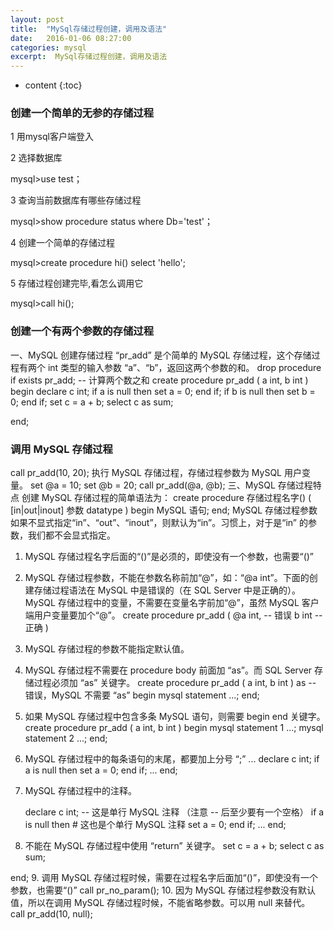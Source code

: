 ```yaml
---
layout: post
title:  "MySql存储过程创建，调用及语法"
date:   2016-01-06 08:27:00
categories: mysql
excerpt:  MySql存储过程创建，调用及语法
---
```


* content
{:toc}




### 创建一个简单的无参的存储过程

1 用mysql客户端登入

2 选择数据库

mysql>use test；

3 查询当前数据库有哪些存储过程

mysql>show procedure status where Db='test'；

4 创建一个简单的存储过程

mysql>create procedure hi() select 'hello';



5 存储过程创建完毕,看怎么调用它

mysql>call hi(); 


###  创建一个有两个参数的存储过程


一、MySQL 创建存储过程
“pr_add” 是个简单的 MySQL 存储过程，这个存储过程有两个 int 类型的输入参数 “a”、“b”，返回这两个参数的和。
drop procedure if exists pr_add;
-- 计算两个数之和
create procedure pr_add
(
   a int,
   b int
)
begin
   declare c int;
   if a is null then
      set a = 0;
   end if;
   if b is null then
      set b = 0;
   end if;
   set c = a + b;
   select c as sum;
   
end;



###  调用 MySQL 存储过程 


call pr_add(10, 20);
执行 MySQL 存储过程，存储过程参数为 MySQL 用户变量。
set @a = 10;
set @b = 20;
call pr_add(@a, @b);
三、MySQL 存储过程特点
创建 MySQL 存储过程的简单语法为：
create procedure 存储过程名字()
(
   [in|out|inout] 参数 datatype
)
begin
   MySQL 语句;
end;
MySQL 存储过程参数如果不显式指定“in”、“out”、“inout”，则默认为“in”。习惯上，对于是“in” 的参数，我们都不会显式指定。
1. MySQL 存储过程名字后面的“()”是必须的，即使没有一个参数，也需要“()”
2. MySQL 存储过程参数，不能在参数名称前加“@”，如：“@a int”。下面的创建存储过程语法在 MySQL 中是错误的（在 SQL Server 中是正确的）。 MySQL 存储过程中的变量，不需要在变量名字前加“@”，虽然 MySQL 客户端用户变量要加个“@”。
create procedure pr_add
(
   @a int,  -- 错误
   b int    -- 正确
)
3. MySQL 存储过程的参数不能指定默认值。
4. MySQL 存储过程不需要在 procedure body 前面加 “as”。而 SQL Server 存储过程必须加 “as” 关键字。
create procedure pr_add
(
   a int,
   b int
)
as              -- 错误，MySQL 不需要 “as”
begin
   mysql statement ...;
end;
5. 如果 MySQL 存储过程中包含多条 MySQL 语句，则需要 begin end 关键字。
create procedure pr_add
(
   a int,
   b int
)
begin
   mysql statement 1 ...;
   mysql statement 2 ...;
end;
6. MySQL 存储过程中的每条语句的末尾，都要加上分号 “;”
   ...
   declare c int;
   if a is null then
      set a = 0;
   end if;
   ...
end;
7. MySQL 存储过程中的注释。
   
   declare c int;     -- 这是单行 MySQL 注释 （注意 -- 后至少要有一个空格）
   if a is null then  # 这也是个单行 MySQL 注释
      set a = 0;
   end if;
   ...
end;
8. 不能在 MySQL 存储过程中使用 “return” 关键字。
   set c = a + b;
   select c as sum;
   
end;
9. 调用 MySQL 存储过程时候，需要在过程名字后面加“()”，即使没有一个参数，也需要“()”
call pr_no_param();
10. 因为 MySQL 存储过程参数没有默认值，所以在调用 MySQL 存储过程时候，不能省略参数。可以用 null 来替代。
call pr_add(10, null);